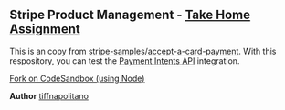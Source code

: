 ## Stripe Product Management - [Take Home Assignment](https://docs.google.com/document/d/16SgZH2lFcmh1U0ABcdMlkfvupGe2MgxUMDy31qhCVY0/edit)

This is an copy from [stripe-samples/accept-a-card-payment](https://github.com/stripe-samples/accept-a-card-payment). With this respository, you can test the [Payment Intents API](https://stripe.com/docs/payments/accept-a-payment#web-create-payment-intent) integration.  

[Fork on CodeSandbox (using Node)](https://codesandbox.io/s/stripe-sample-accept-a-card-payment-mzj8s)




**Author**
[tiffnapolitano](https://drive.google.com/file/d/1iMprkFn_X8LThSG_rqnxz8-iMlMAvIbg/view?usp=sharing)
